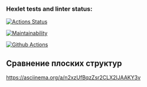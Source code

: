 ### Hexlet tests and linter status:
[![Actions Status](https://github.com/Polyquid/frontend-project-46/actions/workflows/hexlet-check.yml/badge.svg)](https://github.com/Polyquid/frontend-project-46/actions)

[![Maintainability](https://api.codeclimate.com/v1/badges/fa3082e7f968281e3fe7/maintainability)](https://codeclimate.com/github/Polyquid/frontend-project-46/maintainability)

[![Github Actions](https://github.com/Polyquid/frontend-project-46/actions/workflows/test.yml/badge.svg)](https://github.com/Polyquid/frontend-project-46/actions)

## Сравнение плоских структур
https://asciinema.org/a/n2xzUfBqzZsr2CLX2IJAAKY3v